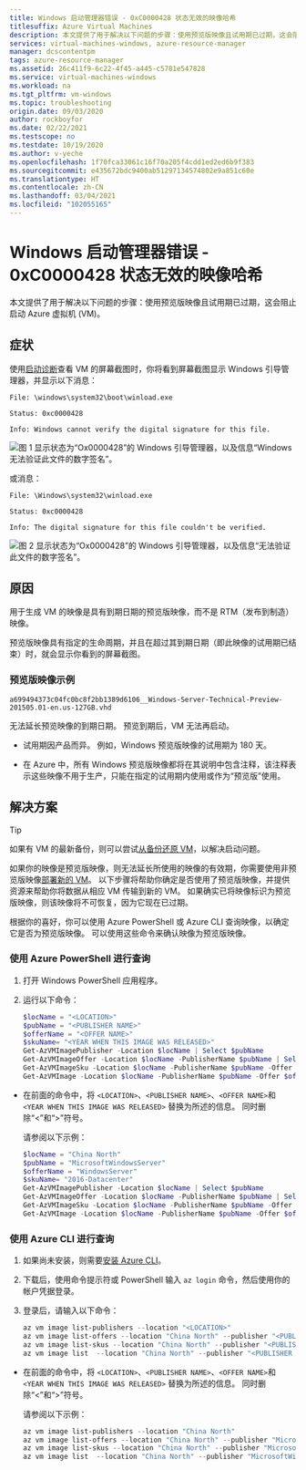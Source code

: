 ```yaml
---
title: Windows 启动管理器错误 - 0xC0000428 状态无效的映像哈希
titlesuffix: Azure Virtual Machines
description: 本文提供了用于解决以下问题的步骤：使用预览版映像且试用期已过期，这会阻止启动 Azure 虚拟机 (VM)。
services: virtual-machines-windows, azure-resource-manager
manager: dcscontentpm
tags: azure-resource-manager
ms.assetid: 26c411f9-6c22-4f45-a445-c5781e547828
ms.service: virtual-machines-windows
ms.workload: na
ms.tgt_pltfrm: vm-windows
ms.topic: troubleshooting
origin.date: 09/03/2020
author: rockboyfor
ms.date: 02/22/2021
ms.testscope: no
ms.testdate: 10/19/2020
ms.author: v-yeche
ms.openlocfilehash: 1f70fca33061c16f70a205f4cdd1ed2ed6b9f383
ms.sourcegitcommit: e435672bdc9400ab51297134574802e9a851c60e
ms.translationtype: HT
ms.contentlocale: zh-CN
ms.lasthandoff: 03/04/2021
ms.locfileid: "102055165"
---
```

<!--Verfied Successfully-->
# <a name="windows-boot-manager-error---0xc0000428-status-invalid-image-hash"></a>Windows 启动管理器错误 - 0xC0000428 状态无效的映像哈希

本文提供了用于解决以下问题的步骤：使用预览版映像且试用期已过期，这会阻止启动 Azure 虚拟机 (VM)。

## <a name="symptom"></a>症状

使用[启动诊断](./boot-diagnostics.md)查看 VM 的屏幕截图时，你将看到屏幕截图显示 Windows 引导管理器，并显示以下消息：

  `File: \windows\system32\boot\winload.exe`

  `Status: 0xc0000428`

  `Info: Windows cannot verify the digital signature for this file.`

  ![图 1 显示状态为“Ox0000428”的 Windows 引导管理器，以及信息“Windows 无法验证此文件的数字签名”。](./media/windows-boot-error-invalid-image-hash/1-cannot-verify-signature.png)

或消息：

  `File: \Windows\system32\winload.exe`

  `Status: 0xc0000428`

  `Info: The digital signature for this file couldn't be verified.`

  ![图 2 显示状态为“Ox0000428”的 Windows 引导管理器，以及信息“无法验证此文件的数字签名”。](./media/windows-boot-error-invalid-image-hash/2-digital-signature-not-verified.png)

## <a name="cause"></a>原因

用于生成 VM 的映像是具有到期日期的预览版映像，而不是 RTM（发布到制造）映像。 

预览版映像具有指定的生命周期，并且在超过其到期日期（即此映像的试用期已结束）时，就会显示你看到的屏幕截图。

### <a name="example-of-preview-images"></a>预览版映像示例

`a699494373c04fc0bc8f2bb1389d6106__Windows-Server-Technical-Preview-201505.01-en.us-127GB.vhd`

无法延长预览映像的到期日期。 预览到期后，VM 无法再启动。

- 试用期因产品而异。 例如，Windows 预览版映像的试用期为 180 天。

- 在 Azure 中，所有 Windows 预览版映像都将在其说明中包含注释，该注释表示这些映像不用于生产，只能在指定的试用期内使用或作为“预览版”使用。

## <a name="solution"></a>解决方案

> [!TIP]
> 如果有 VM 的最新备份，则可以尝试[从备份还原 VM](../../backup/backup-azure-arm-restore-vms.md)，以解决启动问题。

如果你的映像是预览版映像，则无法延长所使用的映像的有效期，你需要使用非预览版映像[部署新的 VM](../windows/quick-create-portal.md)。 以下步骤将帮助你确定是否使用了预览版映像，并提供资源来帮助你将数据从相应 VM 传输到新的 VM。 如果确实已将映像标识为预览版映像，则该映像将不可恢复，因为它现在已过期。

根据你的喜好，你可以使用 Azure PowerShell 或 Azure CLI 查询映像，以确定它是否为预览版映像。 可以使用这些命令来确认映像为预览版映像。

### <a name="query-using-azure-powershell"></a>使用 Azure PowerShell 进行查询

1. 打开 Windows PowerShell 应用程序。
1. 运行以下命令：

    ```powershell
    $locName = "<LOCATION>" 
    $pubName = "<PUBLISHER NAME>" 
    $offerName = "<OFFER NAME>" 
    $skuName= "<YEAR WHEN THIS IMAGE WAS RELEASED>"
    Get-AzVMImagePublisher -Location $locName | Select $pubName
    Get-AzVMImageOffer -Location $locName -PublisherName $pubName | Select Offer
    Get-AzVMImageSku -Location $locName -PublisherName $pubName -Offer $offerName | Select Skus
    Get-AzVMImage -Location $locName -PublisherName $pubName -Offer $offerName -Skus $skuName | Select Version
    ```

- 在前面的命令中，将 `<LOCATION>`、`<PUBLISHER NAME>`、`<OFFER NAME>`和 `<YEAR WHEN THIS IMAGE WAS RELEASED>` 替换为所述的信息。 同时删除“<”和“>”符号。

    请参阅以下示例：

    ```powershell
    $locName = "China North" 
    $pubName = "MicrosoftWindowsServer" 
    $offerName = "WindowsServer" 
    $skuName= "2016-Datacenter"
    Get-AzVMImagePublisher -Location $locName | Select $pubName
    Get-AzVMImageOffer -Location $locName -PublisherName $pubName | Select Offer
    Get-AzVMImageSku -Location $locName -PublisherName $pubName -Offer $offerName | Select Skus
    Get-AzVMImage -Location $locName -PublisherName $pubName -Offer $offerName -Skus $skuName | Select Version
    ```

### <a name="query-using-the-azure-cli"></a>使用 Azure CLI 进行查询

1. 如果尚未安装，则需要[安装 Azure CLI](https://docs.azure.cn/cli/install-azure-cli)。
1. 下载后，使用命令提示符或 PowerShell 输入 `az login` 命令，然后使用你的帐户凭据登录。
1. 登录后，请输入以下命令：

    ```powershell
    az vm image list-publishers --location "<LOCATION>"
    az vm image list-offers --location "China North" --publisher "<PUBLISHER NAME>"
    az vm image list-skus --location "China North" --publisher "<PUBLISHER NAME>" --offer "<OFFER NAME>"
    az vm image list  --location "China North" --publisher "<PUBLISHER NAME>" --offer "<OFFER NAME>" --sku "<YEAR WHEN THIS IMAGE WAS RELEASED>"
    ```

- 在前面的命令中，将 `<LOCATION>`、`<PUBLISHER NAME>`、`<OFFER NAME>`和 `<YEAR WHEN THIS IMAGE WAS RELEASED>` 替换为所述的信息。 同时删除“<”和“>”符号。

    请参阅以下示例：

    ```powershell
    az vm image list-publishers --location "China North"
    az vm image list-offers --location "China North" --publisher "MicrosoftWindowsServer"
    az vm image list-skus --location "China North" --publisher "MicrosoftWindowsServer" --offer "WindowsServer"
    az vm image list  --location "China North" --publisher "MicrosoftWindowsServer" --offer "WindowsServer" --sku "2016-Datacenter"
    ```

<!--Update_Description: update meta properties, wording update, update link-->